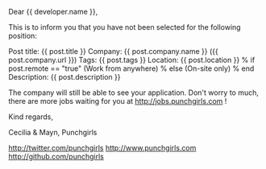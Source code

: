 Dear {{ developer.name }},

This is to inform you that you have not been selected for the following position:

Post title: {{ post.title }}
Company: {{ post.company.name }} ({{ post.company.url }})
Tags: {{ post.tags }}
Location: {{ post.location }}
% if post.remote == "true"
(Work from anywhere)
% else
(On-site only)
% end
Description:
{{ post.description }}

The company will still be able to see your application. Don't worry to much, there are more jobs waiting for you at
http://jobs.punchgirls.com !

Kind regards,

Cecilia & Mayn,
Punchgirls

http://twitter.com/punchgirls
http://www.punchgirls.com
http://github.com/punchgirls
